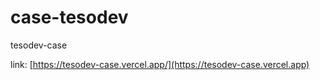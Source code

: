 # case-tesodev
 tesodev-case




link:  [https://tesodev-case.vercel.app/](https://tesodev-case.vercel.app)

